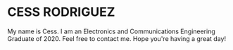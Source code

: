 # CESS RODRIGUEZ

My name is Cess. I am an Electronics and Communications Engineering Graduate of 2020. Feel free to contact me.
Hope you're having a great day! 
